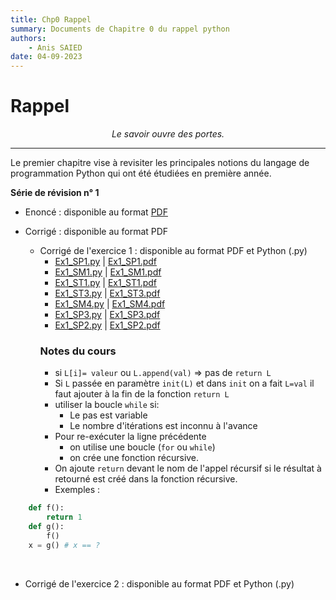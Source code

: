 ```yaml
---
title: Chp0 Rappel
summary: Documents de Chapitre 0 du rappel python
authors:
    - Anis SAIED
date: 04-09-2023
---
```


# Rappel

<center><i>Le savoir ouvre des portes.</i></center>

------

Le premier chapitre vise à revisiter les principales notions du langage de programmation Python qui ont été étudiées en première année.

**Série de révision n° 1**

* Enoncé : disponible au format [PDF](src/2/chp0/serie1/2eme_info_chp0_serie1_ennonce.pdf)

* Corrigé : disponible au format PDF
  + Corrigé de l'exercice 1 : disponible au format PDF et Python (.py)
    + [Ex1_SP1.py](src/2/chp0/serie1/ex1_sp1.py) | [Ex1_SP1.pdf](../src/2/chp0/serie1/ex1_sp1.pdf)
    + [Ex1_SM1.py](src/2/chp0/serie1/ex1_sm1.py) | [Ex1_SM1.pdf](../src/2/chp0/serie1/ex1_sm1.pdf)
    + [Ex1_ST1.py](src/2/chp0/serie1/ex1_st1.py) | [Ex1_ST1.pdf](../src/2/chp0/serie1/ex1_st1.pdf)
    + [Ex1_ST3.py](src/2/chp0/serie1/ex1_st3.py) | [Ex1_ST3.pdf](../src/2/chp0/serie1/ex1_st3.pdf)
    + [Ex1_SM4.py](src/2/chp0/serie1/ex1_sm4.py) | [Ex1_SM4.pdf](../src/2/chp0/serie1/ex1_sm4.pdf)
    + [Ex1_SP3.py](src/2/chp0/serie1/ex1_sp3.py) | [Ex1_SP3.pdf](../src/2/chp0/serie1/ex1_sp3.pdf)
    + [Ex1_SP2.py](src/2/chp0/serie1/ex1_sp2.py) | [Ex1_SP2.pdf](../src/2/chp0/serie1/ex1_sp2.pdf)
    ### Notes du cours
    - si `L[i]= valeur` ou `L.append(val)` => pas de `return L`
    - Si `L` passée en paramètre `init(L)` et dans `init` on a fait `L=val` il faut ajouter à la fin de la fonction `return L`
    - utiliser la boucle `while` si:
      - Le pas est variable
      - Le nombre d'itérations est inconnu à l'avance
    - Pour re-exécuter la ligne précédente 
      - on utilise une boucle (`for` ou `while`) 
      - on crée une fonction récursive.
    - On ajoute `return` devant le nom de l'appel récursif si le résultat à retourné est créé  dans la fonction récursive. 
    - Exemples : 
    
```python
    def f():
        return 1
    def g():
        f()
    x = g() # x == ?
```


​    
  + Corrigé de l'exercice 2 : disponible au format PDF et Python (.py)

